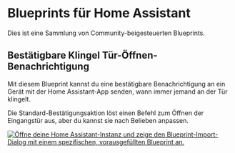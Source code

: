 # Blueprints für Home Assistant

Dies ist eine Sammlung von Community-beigesteuerten Blueprints.

## Bestätigbare Klingel Tür-Öffnen-Benachrichtigung

Mit diesem Blueprint kannst du eine bestätigbare Benachrichtigung an ein Gerät mit der Home Assistant-App senden, wann immer jemand an der Tür klingelt.

Die Standard-Bestätigungsaktion löst einen Befehl zum Öffnen der Eingangstür aus, aber du kannst sie nach Belieben anpassen.

[![Öffne deine Home Assistant-Instanz und zeige den Blueprint-Import-Dialog mit einem spezifischen, vorausgefüllten Blueprint an.](https://my.home-assistant.io/badges/blueprint_import.svg)](https://my.home-assistant.io/redirect/blueprint_import/?blueprint_url=https%3A%2F%2Fgithub.com%2FAzonInc%2FDoorman%2Fblob%2Fdev%2Fblueprints%2Fconfirmable_open_door_notification.yaml)